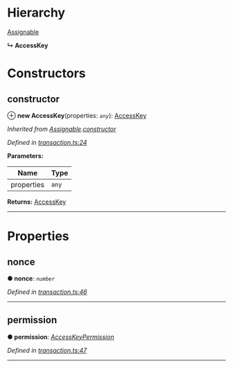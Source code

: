 

# Hierarchy

 [Assignable](_transaction_.assignable.md)

**↳ AccessKey**

# Constructors

<a id="constructor"></a>

##  constructor

⊕ **new AccessKey**(properties: *`any`*): [AccessKey](_transaction_.accesskey.md)

*Inherited from [Assignable](_transaction_.assignable.md).[constructor](_transaction_.assignable.md#constructor)*

*Defined in [transaction.ts:24](https://github.com/nearprotocol/nearlib/blob/c7aee6f/src.ts/transaction.ts#L24)*

**Parameters:**

| Name | Type |
| ------ | ------ |
| properties | `any` |

**Returns:** [AccessKey](_transaction_.accesskey.md)

___

# Properties

<a id="nonce"></a>

##  nonce

**● nonce**: *`number`*

*Defined in [transaction.ts:46](https://github.com/nearprotocol/nearlib/blob/c7aee6f/src.ts/transaction.ts#L46)*

___
<a id="permission"></a>

##  permission

**● permission**: *[AccessKeyPermission](_transaction_.accesskeypermission.md)*

*Defined in [transaction.ts:47](https://github.com/nearprotocol/nearlib/blob/c7aee6f/src.ts/transaction.ts#L47)*

___

